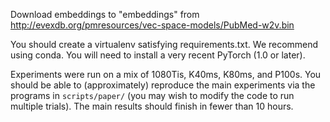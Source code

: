 Download embeddings to "embeddings" from
http://evexdb.org/pmresources/vec-space-models/PubMed-w2v.bin

You should create a virtualenv satisfying requirements.txt. We recommend using
conda. You will need to install a very recent PyTorch (1.0 or later).

Experiments were run on a mix of 1080Tis, K40ms, K80ms, and P100s.
You should be able to (approximately) reproduce the main experiments via the
programs in `scripts/paper/` (you may wish to modify the code to run multiple
trials). The main results should finish in fewer than 10 hours.
